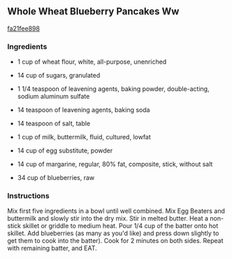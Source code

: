## Whole Wheat Blueberry Pancakes Ww

[fa21fee898](http://www.food.com/recipe/whole-wheat-blueberry-pancakes-ww-433695)

### Ingredients

 - 1 cup of wheat flour, white, all-purpose, unenriched

 - 14 cup of sugars, granulated

 - 1 1/4 teaspoon of leavening agents, baking powder, double-acting, sodium aluminum sulfate

 - 14 teaspoon of leavening agents, baking soda

 - 14 teaspoon of salt, table

 - 1 cup of milk, buttermilk, fluid, cultured, lowfat

 - 14 cup of egg substitute, powder

 - 14 cup of margarine, regular, 80% fat, composite, stick, without salt

 - 34 cup of blueberries, raw

### Instructions

Mix first five ingredients in a bowl until well combined. Mix Egg Beaters and buttermilk and slowly stir into the dry mix. Stir in melted butter. Heat a non-stick skillet or griddle to medium heat. Pour 1/4 cup of the batter onto hot skillet. Add blueberries (as many as you'd like) and press down slightly to get them to cook into the batter). Cook for 2 minutes on both sides. Repeat with remaining batter, and EAT.